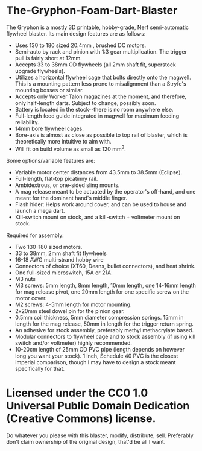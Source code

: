 # The-Gryphon-Foam-Dart-Blaster
The Gryphon is a mostly 3D printable, hobby-grade, Nerf semi-automatic flywheel blaster. Its main design features are as follows:

* Uses 130 to 180 sized 20.4mm , brushed DC motors.
* Semi-auto by rack and pinion with 1:3 gear multiplication. The trigger pull is fairly short at 12mm.
* Accepts 33 to 38mm OD flywheels (all 2mm shaft fit, superstock upgrade flywheels).
* Utilizes a horizontal flywheel cage that bolts directly onto the magwell. This is a mounting pattern less prone to misalignment than a Stryfe's mounting bosses or similar.
* Accepts only Worker Talon magazines at the moment, and therefore, only half-length darts. Subject to change, possibly soon.
* Battery is located in the stock--there is no room anywhere else.
* Full-length feed guide integrated in magwell for maximum feeding reliability.
* 14mm bore flywheel cages.
* Bore-axis is almost as close as possible to top rail of blaster, which is theoretically more intuitive to aim with.
* Will fit on build volume as small as 120 mm<sup>3</sup>.

Some options/variable features are:

* Variable motor center distances from 43.5mm to 38.5mm (Eclipse).
* Full-length, flat-top picatinny rail.
* Ambidextrous, or one-sided sling mounts.
* A mag release meant to be actuated by the operator's off-hand, and one meant for the dominant hand's middle finger.
* Flash hider: Helps work around cover, and can be used to house and launch a mega dart.
* Kill-switch mount on stock, and a kill-switch + voltmeter mount on stock.

Required for assembly:

* Two 130-180 sized motors.
* 33 to 38mm, 2mm shaft fit flywheels
* 16-18 AWG multi-strand hobby wire
* Connectors of choice (XT60, Deans, bullet connectors), and heat shrink.
* One full-sized microswitch, 15A or 21A.
* M3 nuts
* M3 screws: 5mm length, 8mm length, 10mm length, one 14-16mm length for mag release pivot, one 20mm length for one specific screw on the motor cover.
* M2 screws: 4-5mm length for motor mounting.
* 2x20mm steel dowel pin for the pinion gear.
* 0.5mm coil thickness, 5mm diameter compression springs. 15mm in length for the mag release, 50mm in length for the trigger return spring.
* An adhesive for stock assembly, preferably methyl methacrylate based.
* Modular connectors to flywheel cage and to stock assembly (if using kill switch and/or voltmeter) highly recommended.
* 10-20cm length of 25mm OD PVC pipe (length depends on however long you want your stock). 1 inch, Schedule 40 PVC is the closest imperial comparison, though I may have to design a stock meant specifically for that.

# Licensed under the CC0 1.0 Universal Public Domain Dedication (Creative Commons) license.

Do whatever you please with this blaster, modify, distribute, sell. Preferably don't claim ownership of the original design, that'd be all I want.
